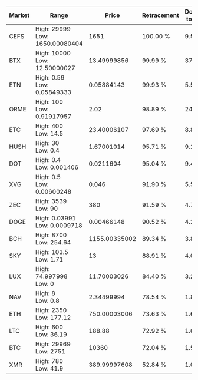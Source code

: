| Market | Range | Price| Retracement | Doubles to 50% |
| --- | --- | --- | --- | --- |
| CEFS | High: 29999<br />Low: 1650.00080404 | 1651 | 100.00 % | 9.58 |
| BTX | High: 10000<br />Low: 12.50000027 | 13.49999856 | 99.99 % | 370.83 |
| ETN | High: 0.59<br />Low: 0.05849333 | 0.05884143 | 99.93 % | 5.51 |
| ORME | High: 100<br />Low: 0.91917957 | 2.02 | 98.89 % | 24.98 |
| ETC | High: 400<br />Low: 14.5 | 23.40006107 | 97.69 % | 8.86 |
| HUSH | High: 30<br />Low: 0.4 | 1.67001014 | 95.71 % | 9.10 |
| DOT | High: 0.4<br />Low: 0.001406 | 0.0211604 | 95.04 % | 9.48 |
| XVG | High: 0.5<br />Low: 0.00600248 | 0.046 | 91.90 % | 5.50 |
| ZEC | High: 3539<br />Low: 90 | 380 | 91.59 % | 4.78 |
| DOGE | High: 0.03991<br />Low: 0.0009718 | 0.00466148 | 90.52 % | 4.39 |
| BCH | High: 8700<br />Low: 254.64 | 1155.00335002 | 89.34 % | 3.88 |
| SKY | High: 103.5<br />Low: 1.71 | 13 | 88.91 % | 4.05 |
| LUX | High: 74.997998<br />Low: 0 | 11.70003026 | 84.40 % | 3.21 |
| NAV | High: 8<br />Low: 0.8 | 2.34499994 | 78.54 % | 1.88 |
| ETH | High: 2350<br />Low: 177.12 | 750.00003006 | 73.63 % | 1.68 |
| LTC | High: 600<br />Low: 36.19 | 188.88 | 72.92 % | 1.68 |
| BTC | High: 29969<br />Low: 2751 | 10360 | 72.04 % | 1.58 |
| XMR | High: 780<br />Low: 41.9 | 389.99997608 | 52.84 % | 1.05 |

